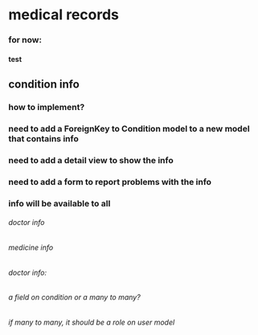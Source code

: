 # medical records

### for now:
#### test

## condition info
### how to implement?
### need to add a ForeignKey to Condition model to a new model that contains info
### need to add a detail view to show the info
### need to add a form to report problems with the info
### info will be available to all














###### doctor info

###### medicine info
###### doctor info:
###### a field on condition or a many to many?
###### if many to many, it should be a role on user model
